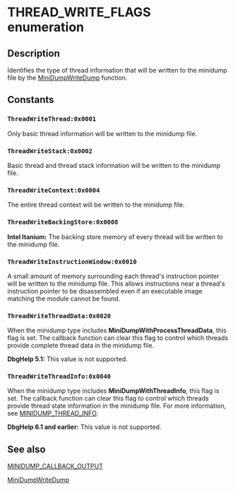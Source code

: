# THREAD_WRITE_FLAGS enumeration

## Description

Identifies the type of thread information that will be written to the minidump file by the
[MiniDumpWriteDump](https://learn.microsoft.com/windows/desktop/api/minidumpapiset/nf-minidumpapiset-minidumpwritedump) function.

## Constants

### `ThreadWriteThread:0x0001`

Only basic thread information will be written to the minidump file.

### `ThreadWriteStack:0x0002`

Basic thread and thread stack information will be written to the minidump file.

### `ThreadWriteContext:0x0004`

The entire thread context will be written to the minidump file.

### `ThreadWriteBackingStore:0x0008`

**Intel Itanium:** The backing store memory of every thread will be written to the minidump file.

### `ThreadWriteInstructionWindow:0x0010`

A small amount of memory surrounding each thread's instruction pointer will be written to the minidump file. This allows instructions near a thread's instruction pointer to be disassembled even if an executable image matching the module cannot be found.

### `ThreadWriteThreadData:0x0020`

When the minidump type includes **MiniDumpWithProcessThreadData**, this flag is set. The callback function can clear this flag to control which threads provide complete thread data in the minidump file.

**DbgHelp 5.1:** This value is not supported.

### `ThreadWriteThreadInfo:0x0040`

When the minidump type includes **MiniDumpWithThreadInfo**, this flag is set. The callback function can clear this flag to control which threads provide thread state information in the minidump file. For more information, see [MINIDUMP_THREAD_INFO](https://learn.microsoft.com/windows/desktop/api/minidumpapiset/ns-minidumpapiset-minidump_thread_info).

**DbgHelp 6.1 and earlier:** This value is not supported.

## See also

[MINIDUMP_CALLBACK_OUTPUT](https://learn.microsoft.com/windows/win32/api/minidumpapiset/ns-minidumpapiset-minidump_callback_output)

[MiniDumpWriteDump](https://learn.microsoft.com/windows/desktop/api/minidumpapiset/nf-minidumpapiset-minidumpwritedump)